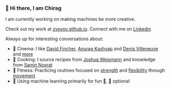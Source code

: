 ### 👋 Hi there, I am Chirag

I am currently working on making machines be more creative.  

Check out my work at [zvovov.github.io](https://zvovov.github.io). Connect with me on [Linkedin](https://linkedin.com/in/khatrichirag)

Always up for interesting conversations about: 
  - :movie_camera: Cinema: I like [David Fincher](https://www.imdb.com/name/nm0000399/), [Anurag Kashyap](https://www.imdb.com/name/nm0440604/) and [Denis Villeneuve](https://www.imdb.com/name/nm0898288/) and [more](https://zvovov.github.io/blog/tags#movies)
  - :garlic: Cooking: I source recipes from [Joshua Weismann](https://www.youtube.com/c/JoshuaWeissman) and knowledge from [Samin Nosrat](https://www.saltfatacidheat.com/)
  - :cartwheeling: Fitness: Practicing routines focused on [strength](https://www.youtube.com/user/FitnessFAQs) and [flexibility](https://www.youtube.com/c/Strengthside) through [movement](https://www.youtube.com/user/portaldo)
  - 🌱 Using machine learning primarily for fun :dancer:, :money_with_wings: optional

<!--
Here are some ideas to get you started:

- 🔭 I’m currently working on ...
- 🌱 I’m currently learning ...
- 👯 I’m looking to collaborate on ...
- 🤔 I’m looking for help with ...
- 💬 Ask me about ...
- 📫 How to reach me: ...
- 😄 Pronouns: ...
- ⚡ Fun fact: ...
-->

